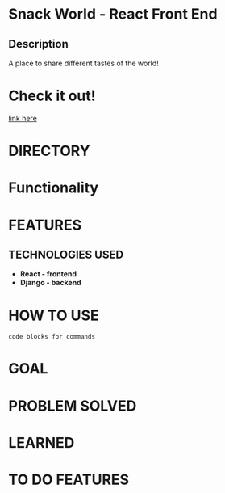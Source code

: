 # Snack World - React Front End 
## Description
A place to share different tastes of the world! 
# Check it out! 
[link here](https://example.com)

# DIRECTORY


# Functionality 

# FEATURES
## TECHNOLOGIES USED
- **React - frontend** 
- **Django - backend** 



# HOW TO USE 
```
code blocks for commands
```
# GOAL
# PROBLEM SOLVED 
# LEARNED

# TO DO FEATURES
